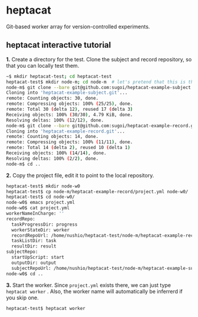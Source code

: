 heptacat
========

Git-based worker array for version-controlled experiments.

heptacat interactive tutorial
-----------------------------

**1.** Create a directory for the test. Clone the subject and record repository, so that you can locally test them.

~~~~ bash
~$ mkdir heptacat-test; cd heptacat-test
heptacat-test$ mkdir node-m; cd node-m  # let's pretend that this is the master node
node-m$ git clone --bare git@github.com:sugoi/heptacat-example-subject.git
Cloning into 'heptacat-example-subject.git'...
remote: Counting objects: 30, done.
remote: Compressing objects: 100% (25/25), done.
remote: Total 30 (delta 12), reused 17 (delta 3)
Receiving objects: 100% (30/30), 4.79 KiB, done.
Resolving deltas: 100% (12/12), done.
node-m$ git clone --bare git@github.com:sugoi/heptacat-example-record.git
Cloning into 'heptacat-example-record.git'...
remote: Counting objects: 14, done.
remote: Compressing objects: 100% (11/11), done.
remote: Total 14 (delta 2), reused 10 (delta 1)
Receiving objects: 100% (14/14), done.
Resolving deltas: 100% (2/2), done.
node-m$ cd ..
~~~~

**2.** Copy the project file, edit it to point to the local repository.

~~~~ bash
heptacat-test$ mkdir node-w0
heptacat-test$ cp node-m/heptacat-example-record/project.yml node-w0/
heptacat-test$ cd node-w0/
node-w0$ emacs project.yml  
node-w0$ cat project.yml
workerNameInCharge: ''
recordRepo:
  taskProgressDir: progress
  workerStateDir: worker
  recordRepoUrl: /home/nushio/heptacat-test/node-m/heptacat-example-record.git
  taskListDir: task
  resultDir: result
subjectRepo:
  startUpScript: start
  outputDir: output
  subjectRepoUrl: /home/nushio/heptacat-test/node-m/heptacat-example-subject.git
node-w0$ cd ..
~~~~

**3.** Start the worker. Since `project.yml` exists there, we can just type `heptacat worker` . 
Also, the worker name will automatically be inferrerd if you skip one.

~~~~ bash
heptacat-test$ heptacat worker
~~~~
